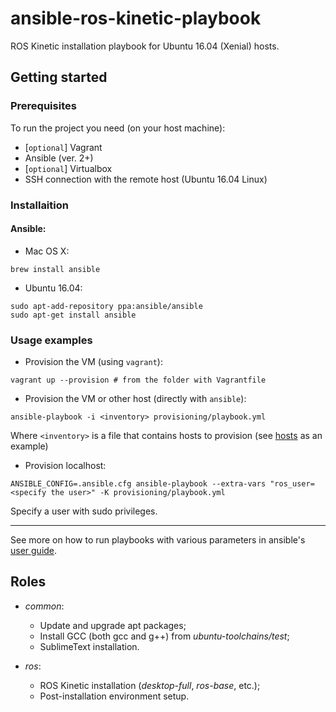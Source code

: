 # ansible-ros-kinetic-playbook

ROS Kinetic installation playbook for Ubuntu 16.04 (Xenial) hosts.

## Getting started

### Prerequisites

To run the project you need (on your host machine):
- [`optional`] Vagrant
- Ansible (ver. 2+)
- [`optional`] Virtualbox
- SSH connection with the remote host (Ubuntu 16.04 Linux)

### Installaition

#### Ansible:

- Mac OS X:
```shell
brew install ansible
```
- Ubuntu 16.04:
```shell
sudo apt-add-repository ppa:ansible/ansible
sudo apt-get install ansible
```

### Usage examples

- Provision the VM (using `vagrant`):
```shell
vagrant up --provision # from the folder with Vagrantfile
```

- Provision the VM or other host (directly with `ansible`):
```shell
ansible-playbook -i <inventory> provisioning/playbook.yml
```
Where `<inventory>` is a file that contains hosts to provision (see [hosts](provisioning/hosts) as an example)

- Provision localhost:
```shell
ANSIBLE_CONFIG=.ansible.cfg ansible-playbook --extra-vars "ros_user=<specify the user>" -K provisioning/playbook.yml
```
Specify a user with sudo privileges.

---
See more on how to run playbooks with various parameters in ansible's [user guide](https://docs.ansible.com/ansible/2.5/user_guide/index.html).

## Roles

- _common_:
  - Update and upgrade apt packages;
  - Install GCC (both gcc and g++) from _ubuntu-toolchains/test_;
  - SublimeText installation.
  
- _ros_:
  - ROS Kinetic installation (_desktop-full_, _ros-base_, etc.);
  - Post-installation environment setup.
